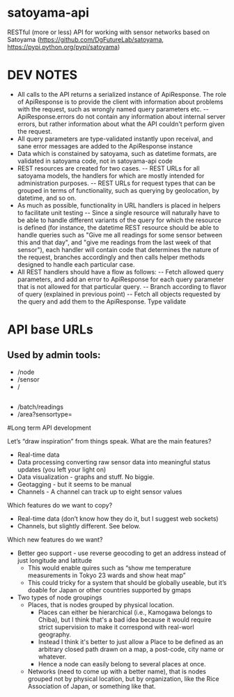 satoyama-api
============

RESTful (more or less) API for working with sensor networks based on Satoyama (https://github.com/DgFutureLab/satoyama, https://pypi.python.org/pypi/satoyama)


# DEV NOTES
- All calls to the API returns a serialized instance of ApiResponse. The role of ApiResponse is to provide the client with information about problems with the request, such as wrongly named query parameters etc.
-- ApiResponse.errors do not contain any information about internal server errors, but rather information about what the API couldn't perform given the request.
- All query parameters are type-validated instantly upon receival, and sane error messages are added to the ApiResponse instance
- Data which is constained by satoyama, such as datetime formats, are validated in satoyama code, not in satoyama-api code
- REST resources are created for two cases.
-- REST URLs for all satoyama models, the handlers for which are mostly intended for administration purposes.
-- REST URLs for request types that can be grouped in terms of functionality, such as querying by geolocation, by datetime, and so on.
- As much as possible, functionality in URL handlers is placed in helpers to facilitate unit testing
-- Since a single resource will naturally have to be able to handle different variants of the query for which the resource is defined (for instance, the datetime REST resource should be able to handle queries such as "Give me all readings for some sensor between this and that day", and "give me readings from the last week of that sensor"), each handler will contain code that determines the nature of the request, branches accordingly and then calls helper methods designed to handle each particular case.
- All REST handlers should have a flow as follows:
-- Fetch allowed query parameters, and add an error to ApiResponse for each query parameter that is not allowed for that particular query.
-- Branch according to flavor of query (explained in previous point)
-- Fetch all objects requested by the query and add them to the ApiResponse.
Type validate 


# API base URLs
## Used by admin tools:
- /node
- /sensor
- /

##
- /batch/readings
- /area?sensortype=

#Long term API development

Let’s “draw inspiration” from things speak. What are the main features?


 - Real-time data
 - Data processing converting raw sensor data into meaningful status updates (you left your light on)
 - Data visualization - graphs and stuff. No biggie.
 - Geotagging - but it seems to be manual
 - Channels - A channel can track up to eight sensor values

Which features do we want to copy?

 - Real-time data (don’t know how they do it, but I suggest web sockets)
 - Channels, but slightly different. See below.

Which new features do we want?
- Better geo support - use reverse geocoding to get an address instead of just  longitude and latitude
  - This would enable quires such as “show me temperature measurements in Tokyo 23 wards and show heat map”
  - This could tricky for a system that should be globally useable, but it’s doable for Japan or other countries supported by gmaps
- Two types of node groupings
  - Places, that is nodes grouped by physical location.
    - Places can either be hierarchical (i.e., Kamogawa belongs to Chiba), but I think that's a bad idea because it would require strict supervision to make it correspond with real-worl geography. 
    - Instead I think it's better to just allow a Place to be defined as an arbitrary closed path drawn on a map, a post-code, city name or whatever. 
    - Hence a node can easily belong to several places at once. 
  - Networks (need to come up with a better name), that is nodes grouped not by physical location, but by organization, like the Rice Association of Japan, or something like that. 

